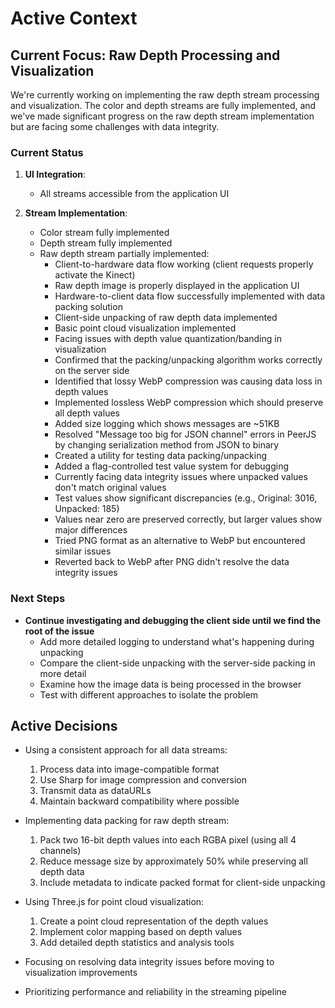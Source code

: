 # Active Context

## Current Focus: Raw Depth Processing and Visualization

We're currently working on implementing the raw depth stream processing and visualization. The color and depth streams are fully implemented, and we've made significant progress on the raw depth stream implementation but are facing some challenges with data integrity.

### Current Status

1. **UI Integration**:

   - All streams accessible from the application UI

2. **Stream Implementation**:
   - Color stream fully implemented
   - Depth stream fully implemented
   - Raw depth stream partially implemented:
     - Client-to-hardware data flow working (client requests properly activate the Kinect)
     - Raw depth image is properly displayed in the application UI
     - Hardware-to-client data flow successfully implemented with data packing solution
     - Client-side unpacking of raw depth data implemented
     - Basic point cloud visualization implemented
     - Facing issues with depth value quantization/banding in visualization
     - Confirmed that the packing/unpacking algorithm works correctly on the server side
     - Identified that lossy WebP compression was causing data loss in depth values
     - Implemented lossless WebP compression which should preserve all depth values
     - Added size logging which shows messages are ~51KB
     - Resolved "Message too big for JSON channel" errors in PeerJS by changing serialization method from JSON to binary
     - Created a utility for testing data packing/unpacking
     - Added a flag-controlled test value system for debugging
     - Currently facing data integrity issues where unpacked values don't match original values
     - Test values show significant discrepancies (e.g., Original: 3016, Unpacked: 185)
     - Values near zero are preserved correctly, but larger values show major differences
     - Tried PNG format as an alternative to WebP but encountered similar issues
     - Reverted back to WebP after PNG didn't resolve the data integrity issues

### Next Steps

- **Continue investigating and debugging the client side until we find the root of the issue**
  - Add more detailed logging to understand what's happening during unpacking
  - Compare the client-side unpacking with the server-side packing in more detail
  - Examine how the image data is being processed in the browser
  - Test with different approaches to isolate the problem

## Active Decisions

- Using a consistent approach for all data streams:

  1. Process data into image-compatible format
  2. Use Sharp for image compression and conversion
  3. Transmit data as dataURLs
  4. Maintain backward compatibility where possible

- Implementing data packing for raw depth stream:

  1. Pack two 16-bit depth values into each RGBA pixel (using all 4 channels)
  2. Reduce message size by approximately 50% while preserving all depth data
  3. Include metadata to indicate packed format for client-side unpacking

- Using Three.js for point cloud visualization:

  1. Create a point cloud representation of the depth values
  2. Implement color mapping based on depth values
  3. Add detailed depth statistics and analysis tools

- Focusing on resolving data integrity issues before moving to visualization improvements
- Prioritizing performance and reliability in the streaming pipeline
